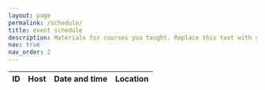 ```yaml
---
layout: page
permalink: /schedule/
title: event schedule
description: Materials for courses you taught. Replace this text with your description.
nav: true
nav_order: 2
---
```


<table
  id="table"
  data-toggle="table"
  data-url="{{ '/assets/json/fall2023.json' | relative_url }}">
  <thead>
    <tr>
      <th data-field="title">ID</th>
      <th data-field="host">Host</th>
      <th data-field="datetime">Date and time</th>
      <th data-field="location">Location</th>
    </tr>
  </thead>
</table>

